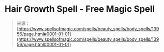 <!--yml
category: 未分类
date: 2024-06-12 18:52:40
-->

# Hair Growth Spell - Free Magic Spell

> 来源：[https://www.spellsofmagic.com/spells/beauty_spells/body_spells/13956/page.html#0001-01-01](https://www.spellsofmagic.com/spells/beauty_spells/body_spells/13956/page.html#0001-01-01)